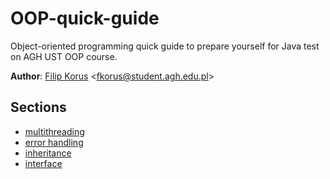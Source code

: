 # OOP-quick-guide
Object-oriented programming quick guide to prepare yourself for Java test on AGH UST OOP course. 

**Author**: [Filip Korus](https://fkor.us/) <[fkorus@student.agh.edu.pl](mailto:fkorus@student.agh.edu.pl)>

## Sections
- [multithreading](src/multithreading.java)
- [error handling](src/errorHandling.java)
- [inheritance](src/inheritance.java)
- [interface](src/interfaces.java)
